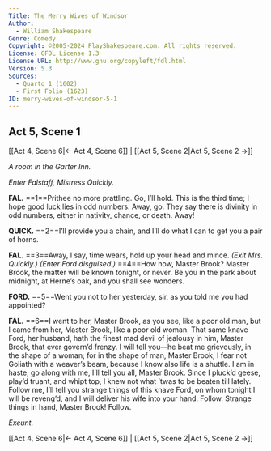 ```yaml
---
Title: The Merry Wives of Windsor
Author: 
  - William Shakespeare
Genre: Comedy
Copyright: ©2005-2024 PlayShakespeare.com. All rights reserved.
License: GFDL License 1.3
License URL: http://www.gnu.org/copyleft/fdl.html
Version: 5.3
Sources:
  - Quarto 1 (1602)
  - First Folio (1623)
ID: merry-wives-of-windsor-5-1
---
```


## Act 5, Scene 1
[[Act 4, Scene 6|← Act 4, Scene 6]] | [[Act 5, Scene 2|Act 5, Scene 2 →]]

*A room in the Garter Inn.*

*Enter Falstaff, Mistress Quickly.*

**FAL.**
==1==Prithee no more prattling. Go, I’ll hold. This is the third time; I hope good luck lies in odd numbers. Away, go. They say there is divinity in odd numbers, either in nativity, chance, or death. Away!

**QUICK.**
==2==I’ll provide you a chain, and I’ll do what I can to get you a pair of horns.

**FAL.**
==3==Away, I say, time wears, hold up your head and mince.
*(Exit Mrs. Quickly.)*
*(Enter Ford disguised.)*
==4==How now, Master Brook? Master Brook, the matter will be known tonight, or never. Be you in the park about midnight, at Herne’s oak, and you shall see wonders.

**FORD.**
==5==Went you not to her yesterday, sir, as you told me you had appointed?

**FAL.**
==6==I went to her, Master Brook, as you see, like a poor old man, but I came from her, Master Brook, like a poor old woman. That same knave Ford, her husband, hath the finest mad devil of jealousy in him, Master Brook, that ever govern’d frenzy. I will tell you—he beat me grievously, in the shape of a woman; for in the shape of man, Master Brook, I fear not Goliath with a weaver’s beam, because I know also life is a shuttle. I am in haste, go along with me, I’ll tell you all, Master Brook. Since I pluck’d geese, play’d truant, and whipt top, I knew not what ’twas to be beaten till lately. Follow me, I’ll tell you strange things of this knave Ford, on whom tonight I will be reveng’d, and I will deliver his wife into your hand. Follow. Strange things in hand, Master Brook! Follow.

*Exeunt.*

[[Act 4, Scene 6|← Act 4, Scene 6]] | [[Act 5, Scene 2|Act 5, Scene 2 →]]